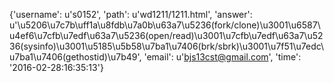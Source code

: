 {'username': u's0152', 'path': u'wd1211/1211.html', 'answer': u'\u5206\u7c7b\uff1a\u8fdb\u7a0b\u63a7\u5236(fork/clone)\u3001\u6587\u4ef6\u7cfb\u7edf\u63a7\u5236(open/read)\u3001\u7cfb\u7edf\u63a7\u5236(sysinfo)\u3001\u5185\u5b58\u7ba1\u7406(brk/sbrk)\u3001\u7f51\u7edc\u7ba1\u7406(gethostid)\u7b49', 'email': u'bjs13cst@gmail.com', 'time': '2016-02-28:16:35:13'}